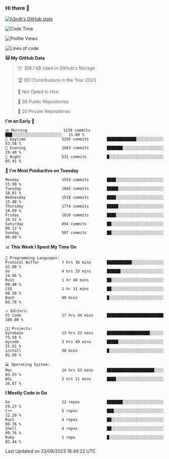 ### Hi there 👋

[![h3n4l's GitHub stats](https://github-readme-stats.vercel.app/api?username=h3n4l&count_private=true&show_icons=true&theme=radical)](https://github.com/h3n4l/github-readme-stats)

<!--START_SECTION:waka-->
![Code Time](http://img.shields.io/badge/Code%20Time-1%2C519%20hrs%202%20mins-blue)

![Profile Views](http://img.shields.io/badge/Profile%20Views-3-blue)

![Lines of code](https://img.shields.io/badge/From%20Hello%20World%20I%27ve%20Written-2.8%20million%20lines%20of%20code-blue)

**🐱 My GitHub Data** 

> 📦 356.1 kB Used in GitHub's Storage 
 > 
> 🏆 951 Contributions in the Year 2023
 > 
> 🚫 Not Opted to Hire
 > 
> 📜 36 Public Repositories 
 > 
> 🔑 20 Private Repositories 
 > 
**I'm an Early 🐤** 

```text
🌞 Morning                1138 commits        ███░░░░░░░░░░░░░░░░░░░░░░   11.60 % 
🌆 Daytime                5255 commits        █████████████░░░░░░░░░░░░   53.58 % 
🌃 Evening                2883 commits        ███████░░░░░░░░░░░░░░░░░░   29.40 % 
🌙 Night                  531 commits         █░░░░░░░░░░░░░░░░░░░░░░░░   05.41 % 
```
📅 **I'm Most Productive on Tuesday** 

```text
Monday                   1559 commits        ████░░░░░░░░░░░░░░░░░░░░░   15.90 % 
Tuesday                  1845 commits        █████░░░░░░░░░░░░░░░░░░░░   18.81 % 
Wednesday                1518 commits        ████░░░░░░░░░░░░░░░░░░░░░   15.48 % 
Thursday                 1774 commits        █████░░░░░░░░░░░░░░░░░░░░   18.09 % 
Friday                   1620 commits        ████░░░░░░░░░░░░░░░░░░░░░   16.52 % 
Saturday                 894 commits         ██░░░░░░░░░░░░░░░░░░░░░░░   09.12 % 
Sunday                   597 commits         ██░░░░░░░░░░░░░░░░░░░░░░░   06.09 % 
```


📊 **This Week I Spent My Time On** 

```text
💬 Programming Languages: 
Protocol Buffer          7 hrs 36 mins       ███████████░░░░░░░░░░░░░░   42.88 % 
Go                       4 hrs 25 mins       ██████░░░░░░░░░░░░░░░░░░░   24.96 % 
Rust                     1 hr 40 mins        ██░░░░░░░░░░░░░░░░░░░░░░░   09.48 % 
CSS                      1 hr 31 mins        ██░░░░░░░░░░░░░░░░░░░░░░░   08.58 % 
Bash                     40 mins             █░░░░░░░░░░░░░░░░░░░░░░░░   03.78 % 

🔥 Editors: 
VS Code                  17 hrs 44 mins      █████████████████████████   100.00 % 

🐱‍💻 Projects: 
bytebase                 13 hrs 23 mins      ███████████████████░░░░░░   75.50 % 
mycode                   3 hrs 49 mins       █████░░░░░░░░░░░░░░░░░░░░   21.61 % 
install                  30 mins             █░░░░░░░░░░░░░░░░░░░░░░░░   02.89 % 

💻 Operating System: 
Mac                      14 hrs 53 mins      █████████████████████░░░░   83.93 % 
WSL                      2 hrs 51 mins       ████░░░░░░░░░░░░░░░░░░░░░   16.07 % 
```

**I Mostly Code in Go** 

```text
Go                       12 repos            ███████░░░░░░░░░░░░░░░░░░   29.27 % 
C++                      5 repos             ███░░░░░░░░░░░░░░░░░░░░░░   12.20 % 
Rust                     4 repos             ██░░░░░░░░░░░░░░░░░░░░░░░   09.76 % 
Shell                    4 repos             ██░░░░░░░░░░░░░░░░░░░░░░░   09.76 % 
Ruby                     1 repo              █░░░░░░░░░░░░░░░░░░░░░░░░   02.44 % 
```




 Last Updated on 23/08/2023 16:46:22 UTC
<!--END_SECTION:waka-->

